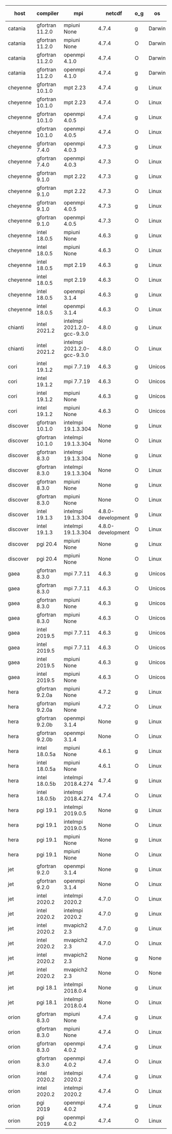 

| host     | compiler                              | mpi                      | netcdf        | o_g        | os       | build       | u_pass          | u_fail          | s_pass            | s_fail            | e_pass             | e_fail             | nuopc_pass       | nuopc_fail       | artifacts link          |
|----------|---------------------------------------|--------------------------|---------------|------------|----------|-------------|-----------------|-----------------|-------------------|-------------------|--------------------|--------------------|------------------|------------------|-------------------------|
| catania | gfortran 11.2.0 | mpiuni None  | 4.7.4  | g | Darwin | PASS | 12317 | 0 | 8 | 0 | 43 | 0 | None | None | <a href="https://github.com/esmf-org/esmf-test-artifacts/tree/6cab5b9d3c2063685742c887190383d584f5ae59/develop/gfortran/11.2.0/g/mpiuni/None" target="_blank">6cab5b9</a> | 
| catania | gfortran 11.2.0 | mpiuni None  | 4.7.4  | O | Darwin | PASS | 12317 | 0 | 8 | 0 | 43 | 0 | None | None | <a href="https://github.com/esmf-org/esmf-test-artifacts/tree/2605d54e78b593d25d2ddab45a1042680405ba30/develop/gfortran/11.2.0/O/mpiuni/None" target="_blank">2605d54</a> | 
| catania | gfortran 11.2.0 | openmpi 4.1.0  | 4.7.4  | O | Darwin | PASS | 13860 | 13 | 49 | 0 | 80 | 0 | 52 | 0 | <a href="https://github.com/esmf-org/esmf-test-artifacts/tree/db2594a7bfb38af0995888c11bec1265f189ed22/develop/gfortran/11.2.0/O/openmpi/4.1.0" target="_blank">db2594a</a> | 
| catania | gfortran 11.2.0 | openmpi 4.1.0  | 4.7.4  | g | Darwin | PASS | 13859 | 14 | 49 | 0 | 80 | 0 | 52 | 0 | <a href="https://github.com/esmf-org/esmf-test-artifacts/tree/243eba5a0c8c9c7079b7cff724866aead15c979c/develop/gfortran/11.2.0/g/openmpi/4.1.0" target="_blank">243eba5</a> | 
| cheyenne | gfortran 10.1.0 | mpt 2.23  | 4.7.4  | g | Linux | PASS | 13873 | 0 | 49 | 0 | 80 | 0 | 52 | 0 | <a href="https://github.com/esmf-org/esmf-test-artifacts/tree/becc67a78f10de0e8348dc8bcc2397eb114313e5/develop/gfortran/10.1.0/g/mpt/2.23" target="_blank">becc67a</a> | 
| cheyenne | gfortran 10.1.0 | mpt 2.23  | 4.7.4  | O | Linux | PASS | 13873 | 0 | 49 | 0 | 80 | 0 | 52 | 0 | <a href="https://github.com/esmf-org/esmf-test-artifacts/tree/7e70f603ea459df8759621e28f4f6f10ac41e9ee/develop/gfortran/10.1.0/O/mpt/2.23" target="_blank">7e70f60</a> | 
| cheyenne | gfortran 10.1.0 | openmpi 4.0.5  | 4.7.4  | g | Linux | PASS | 13873 | 0 | 49 | 0 | 80 | 0 | 52 | 0 | <a href="https://github.com/esmf-org/esmf-test-artifacts/tree/f427d56ea6c185034ca5114f07bb2627a4a9dd37/develop/gfortran/10.1.0/g/openmpi/4.0.5" target="_blank">f427d56</a> | 
| cheyenne | gfortran 10.1.0 | openmpi 4.0.5  | 4.7.4  | O | Linux | PASS | 13873 | 0 | 49 | 0 | 80 | 0 | 52 | 0 | <a href="https://github.com/esmf-org/esmf-test-artifacts/tree/b19ab22fd275968226a1691d670e4c5509b0b2dc/develop/gfortran/10.1.0/O/openmpi/4.0.5" target="_blank">b19ab22</a> | 
| cheyenne | gfortran 7.4.0 | openmpi 4.0.3  | 4.7.3  | g | Linux | PASS | 13873 | 0 | 49 | 0 | 80 | 0 | 52 | 0 | <a href="https://github.com/esmf-org/esmf-test-artifacts/tree/6b68d789b01b7b869d7da0c8fee26a5b69f8278f/develop/gfortran/7.4.0/g/openmpi/4.0.3" target="_blank">6b68d78</a> | 
| cheyenne | gfortran 7.4.0 | openmpi 4.0.3  | 4.7.3  | O | Linux | PASS | 13873 | 0 | 49 | 0 | 80 | 0 | 52 | 0 | <a href="https://github.com/esmf-org/esmf-test-artifacts/tree/7c4d107f4cb42075934592f3b4cda6794c006919/develop/gfortran/7.4.0/O/openmpi/4.0.3" target="_blank">7c4d107</a> | 
| cheyenne | gfortran 9.1.0 | mpt 2.22  | 4.7.3  | g | Linux | PASS | 13873 | 0 | 49 | 0 | 80 | 0 | 52 | 0 | <a href="https://github.com/esmf-org/esmf-test-artifacts/tree/26c4560bff1c0c5b8240dca6ecdf13b46a3a8e73/develop/gfortran/9.1.0/g/mpt/2.22" target="_blank">26c4560</a> | 
| cheyenne | gfortran 9.1.0 | mpt 2.22  | 4.7.3  | O | Linux | PASS | 13873 | 0 | 49 | 0 | 80 | 0 | 52 | 0 | <a href="https://github.com/esmf-org/esmf-test-artifacts/tree/22d33d823148b70397e6c99ae3389a83967f1a8e/develop/gfortran/9.1.0/O/mpt/2.22" target="_blank">22d33d8</a> | 
| cheyenne | gfortran 9.1.0 | openmpi 4.0.5  | 4.7.3  | g | Linux | PASS | 13873 | 0 | 49 | 0 | 80 | 0 | 52 | 0 | <a href="https://github.com/esmf-org/esmf-test-artifacts/tree/fdd94ad279a384f6f5cc2714a09f5685dc4440a2/develop/gfortran/9.1.0/g/openmpi/4.0.5" target="_blank">fdd94ad</a> | 
| cheyenne | gfortran 9.1.0 | openmpi 4.0.5  | 4.7.3  | O | Linux | PASS | 13873 | 0 | 49 | 0 | 80 | 0 | 52 | 0 | <a href="https://github.com/esmf-org/esmf-test-artifacts/tree/8172ccdbd05e125bfaad33200678541eaf31e7e9/develop/gfortran/9.1.0/O/openmpi/4.0.5" target="_blank">8172ccd</a> | 
| cheyenne | intel 18.0.5 | mpiuni None  | 4.6.3  | g | Linux | PASS | 12317 | 0 | 8 | 0 | 43 | 0 | None | None | <a href="https://github.com/esmf-org/esmf-test-artifacts/tree/7b3379b3d1310d1ab314d8fb13ef9cfc90623109/develop/intel/18.0.5/g/mpiuni/None" target="_blank">7b3379b</a> | 
| cheyenne | intel 18.0.5 | mpiuni None  | 4.6.3  | O | Linux | PASS | 12317 | 0 | 8 | 0 | 43 | 0 | None | None | <a href="https://github.com/esmf-org/esmf-test-artifacts/tree/07be96b77e7a022b374d570858988c20512d8e6a/develop/intel/18.0.5/O/mpiuni/None" target="_blank">07be96b</a> | 
| cheyenne | intel 18.0.5 | mpt 2.19  | 4.6.3  | g | Linux | PASS | 13873 | 0 | 49 | 0 | 80 | 0 | 52 | 0 | <a href="https://github.com/esmf-org/esmf-test-artifacts/tree/121167834414bf422f16f14943b1f7f8a6d16ef8/develop/intel/18.0.5/g/mpt/2.19" target="_blank">1211678</a> | 
| cheyenne | intel 18.0.5 | mpt 2.19  | 4.6.3  | O | Linux | PASS | 13873 | 0 | 49 | 0 | 80 | 0 | 52 | 0 | <a href="https://github.com/esmf-org/esmf-test-artifacts/tree/57edede3ede8d6e5e165f598f6e8c61abaac43bd/develop/intel/18.0.5/O/mpt/2.19" target="_blank">57edede</a> | 
| cheyenne | intel 18.0.5 | openmpi 3.1.4  | 4.6.3  | g | Linux | PASS | None | None | None | None | None | None | None | None | <a href="https://github.com/esmf-org/esmf-test-artifacts/tree/22ed2a18c49e7a2d78bc6b68154aa136f6af2eb7/develop/intel/18.0.5/g/openmpi/3.1.4" target="_blank">22ed2a1</a> | 
| cheyenne | intel 18.0.5 | openmpi 3.1.4  | 4.6.3  | O | Linux | PASS | None | None | None | None | None | None | None | None | <a href="https://github.com/esmf-org/esmf-test-artifacts/tree/b8e42828b8c952ad0537b7fc70c67aeefec54f8f/develop/intel/18.0.5/O/openmpi/3.1.4" target="_blank">b8e4282</a> | 
| chianti | intel 2021.2 | intelmpi 2021.2.0-gcc-9.3.0  | 4.8.0  | g | Linux | PASS | 13873 | 0 | 49 | 0 | 80 | 0 | 52 | 0 | <a href="https://github.com/esmf-org/esmf-test-artifacts/tree/5f8a3d23fb09fd0158560bf5c93d860cb4e514d7/develop/intel/2021.2/g/intelmpi/2021.2.0-gcc-9.3.0" target="_blank">5f8a3d2</a> | 
| chianti | intel 2021.2 | intelmpi 2021.2.0-gcc-9.3.0  | 4.8.0  | O | Linux | PASS | 13873 | 0 | 49 | 0 | 80 | 0 | 52 | 0 | <a href="https://github.com/esmf-org/esmf-test-artifacts/tree/b6c4ccaa6e3a111f069796affc1307ba19b3615c/develop/intel/2021.2/O/intelmpi/2021.2.0-gcc-9.3.0" target="_blank">b6c4cca</a> | 
| cori | intel 19.1.2 | mpi 7.7.19  | 4.6.3  | g | Unicos | PASS | 13873 | 0 | 49 | 0 | 80 | 0 | 52 | 0 | <a href="https://github.com/esmf-org/esmf-test-artifacts/tree/50ad112b017b9c662066f0246df9640dc4f24bb5/develop/intel/19.1.2/g/mpi/7.7.19" target="_blank">50ad112</a> | 
| cori | intel 19.1.2 | mpi 7.7.19  | 4.6.3  | O | Unicos | PASS | 13873 | 0 | 49 | 0 | 80 | 0 | 52 | 0 | <a href="https://github.com/esmf-org/esmf-test-artifacts/tree/adcdec6d448c8bf6a05a2b1e195be22b3751ca50/develop/intel/19.1.2/O/mpi/7.7.19" target="_blank">adcdec6</a> | 
| cori | intel 19.1.2 | mpiuni None  | 4.6.3  | g | Unicos | PASS | 12317 | 0 | 8 | 0 | 43 | 0 | None | None | <a href="https://github.com/esmf-org/esmf-test-artifacts/tree/c267bfbb5bfbe08ffd627c4669acec6b699eb557/develop/intel/19.1.2/g/mpiuni/None" target="_blank">c267bfb</a> | 
| cori | intel 19.1.2 | mpiuni None  | 4.6.3  | O | Unicos | PASS | 12317 | 0 | 8 | 0 | 43 | 0 | None | None | <a href="https://github.com/esmf-org/esmf-test-artifacts/tree/6176f6924e621a9c3c3a0cbb872a4999d0269754/develop/intel/19.1.2/O/mpiuni/None" target="_blank">6176f69</a> | 
| discover | gfortran 10.1.0 | intelmpi 19.1.3.304  | None  | g | Linux | PASS | 13858 | 15 | 49 | 0 | 80 | 0 | 52 | 0 | <a href="https://github.com/esmf-org/esmf-test-artifacts/tree/c73ab22de1501fb2034fb88e7df4ea57296826c9/develop/gfortran/10.1.0/g/intelmpi/19.1.3.304" target="_blank">c73ab22</a> | 
| discover | gfortran 10.1.0 | intelmpi 19.1.3.304  | None  | O | Linux | PASS | 13858 | 15 | 49 | 0 | 80 | 0 | 52 | 0 | <a href="https://github.com/esmf-org/esmf-test-artifacts/tree/15fa0a765c187f51e99bf3a8a52f5bb51a63c877/develop/gfortran/10.1.0/O/intelmpi/19.1.3.304" target="_blank">15fa0a7</a> | 
| discover | gfortran 8.3.0 | intelmpi 19.1.3.304  | None  | g | Linux | PASS | 13858 | 15 | 49 | 0 | 80 | 0 | 52 | 0 | <a href="https://github.com/esmf-org/esmf-test-artifacts/tree/c1994bd387f7c2fb4f0f4432982f952b6a55d773/develop/gfortran/8.3.0/g/intelmpi/19.1.3.304" target="_blank">c1994bd</a> | 
| discover | gfortran 8.3.0 | intelmpi 19.1.3.304  | None  | O | Linux | PASS | 13858 | 15 | 49 | 0 | 80 | 0 | 52 | 0 | <a href="https://github.com/esmf-org/esmf-test-artifacts/tree/343dea9430439d53911e447ff6bfa6f01af46085/develop/gfortran/8.3.0/O/intelmpi/19.1.3.304" target="_blank">343dea9</a> | 
| discover | gfortran 8.3.0 | mpiuni None  | None  | g | Linux | PASS | 12317 | 0 | 8 | 0 | 43 | 0 | None | None | <a href="https://github.com/esmf-org/esmf-test-artifacts/tree/379ddab5667b1b128dcee4fbc5fec7e18fff1c8e/develop/gfortran/8.3.0/g/mpiuni/None" target="_blank">379ddab</a> | 
| discover | gfortran 8.3.0 | mpiuni None  | None  | O | Linux | PASS | 12317 | 0 | 8 | 0 | 43 | 0 | None | None | <a href="https://github.com/esmf-org/esmf-test-artifacts/tree/3891780b18b6eaea8338a78f6b05f9825b2dc6fc/develop/gfortran/8.3.0/O/mpiuni/None" target="_blank">3891780</a> | 
| discover | intel 19.1.3 | intelmpi 19.1.3.304  | 4.8.0-development  | g | Linux | PASS | 13873 | 0 | 49 | 0 | 80 | 0 | 52 | 0 | <a href="https://github.com/esmf-org/esmf-test-artifacts/tree/8976934315cda2501d6a168726a6c6165367d2ea/develop/intel/19.1.3/g/intelmpi/19.1.3.304" target="_blank">8976934</a> | 
| discover | intel 19.1.3 | intelmpi 19.1.3.304  | 4.8.0-development  | O | Linux | PASS | 13873 | 0 | 49 | 0 | 80 | 0 | 52 | 0 | <a href="https://github.com/esmf-org/esmf-test-artifacts/tree/cd131ee4951904aae330f3dc3670463fc3662572/develop/intel/19.1.3/O/intelmpi/19.1.3.304" target="_blank">cd131ee</a> | 
| discover | pgi 20.4 | mpiuni None  | None  | g | Linux | PASS | 11692 | 625 | 4 | 4 | 40 | 3 | None | None | <a href="https://github.com/esmf-org/esmf-test-artifacts/tree/9d98c62b6f3caaa86f43bb1c4a5bf58c71bfb6b2/develop/pgi/20.4/g/mpiuni/None" target="_blank">9d98c62</a> | 
| discover | pgi 20.4 | mpiuni None  | None  | O | Linux | PASS | 11692 | 625 | 6 | 2 | 40 | 3 | None | None | <a href="https://github.com/esmf-org/esmf-test-artifacts/tree/49dbb6dad928f9f1ffa0aa36c5870284faf9e756/develop/pgi/20.4/O/mpiuni/None" target="_blank">49dbb6d</a> | 
| gaea | gfortran 8.3.0 | mpi 7.7.11  | 4.6.3  | g | Unicos | PASS | 13872 | 1 | 49 | 0 | 80 | 0 | 47 | 5 | <a href="https://github.com/esmf-org/esmf-test-artifacts/tree/1a8f5896d9b0c125187d0b1c08cbb6abb8f4ec61/develop/gfortran/8.3.0/g/mpi/7.7.11" target="_blank">1a8f589</a> | 
| gaea | gfortran 8.3.0 | mpi 7.7.11  | 4.6.3  | O | Unicos | PASS | 13872 | 1 | 49 | 0 | 80 | 0 | 47 | 5 | <a href="https://github.com/esmf-org/esmf-test-artifacts/tree/7d114f32ca970320d7706b113d51445c609b0c1b/develop/gfortran/8.3.0/O/mpi/7.7.11" target="_blank">7d114f3</a> | 
| gaea | gfortran 8.3.0 | mpiuni None  | 4.6.3  | g | Unicos | PASS | 12317 | 0 | 8 | 0 | 43 | 0 | None | None | <a href="https://github.com/esmf-org/esmf-test-artifacts/tree/15db8ee67df5fa3027e20c80412fad01ac30902b/develop/gfortran/8.3.0/g/mpiuni/None" target="_blank">15db8ee</a> | 
| gaea | gfortran 8.3.0 | mpiuni None  | 4.6.3  | O | Unicos | PASS | 12317 | 0 | 8 | 0 | 43 | 0 | None | None | <a href="https://github.com/esmf-org/esmf-test-artifacts/tree/8d39ac69d52380903b3b036ca89274cdc9719c98/develop/gfortran/8.3.0/O/mpiuni/None" target="_blank">8d39ac6</a> | 
| gaea | intel 2019.5 | mpi 7.7.11  | 4.6.3  | g | Unicos | PASS | 13858 | 15 | 49 | 0 | 80 | 0 | 47 | 5 | <a href="https://github.com/esmf-org/esmf-test-artifacts/tree/668b08d10d9fe474497370dab1ef8422536a2bee/develop/intel/2019.5/g/mpi/7.7.11" target="_blank">668b08d</a> | 
| gaea | intel 2019.5 | mpi 7.7.11  | 4.6.3  | O | Unicos | PASS | 13858 | 15 | 49 | 0 | 80 | 0 | 47 | 5 | <a href="https://github.com/esmf-org/esmf-test-artifacts/tree/e52bd0effa9bbb077e268d6dd0e1d22fcac1a680/develop/intel/2019.5/O/mpi/7.7.11" target="_blank">e52bd0e</a> | 
| gaea | intel 2019.5 | mpiuni None  | 4.6.3  | g | Unicos | PASS | 12302 | 15 | 8 | 0 | 43 | 0 | None | None | <a href="https://github.com/esmf-org/esmf-test-artifacts/tree/f45bd1157a3d32710b726b4eb7e98cabaaad69e8/develop/intel/2019.5/g/mpiuni/None" target="_blank">f45bd11</a> | 
| gaea | intel 2019.5 | mpiuni None  | 4.6.3  | O | Unicos | FAIL | None | None | None | None | None | None | None | None | <a href="https://github.com/esmf-org/esmf-test-artifacts/tree/2e6aef236aa1c39c7d17da9023f29cc5516f7913/develop/intel/2019.5/O/mpiuni/None" target="_blank">2e6aef2</a> | 
| hera | gfortran 9.2.0a | mpiuni None  | 4.7.2  | g | Linux | PASS | 12317 | 0 | 8 | 0 | 43 | 0 | None | None | <a href="https://github.com/esmf-org/esmf-test-artifacts/tree/9b846f16f76582f8e80bc12ee375bc3b49c265f8/develop/gfortran/9.2.0a/g/mpiuni/None" target="_blank">9b846f1</a> | 
| hera | gfortran 9.2.0a | mpiuni None  | 4.7.2  | O | Linux | PASS | 12317 | 0 | 8 | 0 | 43 | 0 | None | None | <a href="https://github.com/esmf-org/esmf-test-artifacts/tree/20d2ea8509e544db31d772a8eb5fcdb15b235bf1/develop/gfortran/9.2.0a/O/mpiuni/None" target="_blank">20d2ea8</a> | 
| hera | gfortran 9.2.0b | openmpi 3.1.4  | None  | g | Linux | PASS | 13873 | 0 | 49 | 0 | 80 | 0 | 52 | 0 | <a href="https://github.com/esmf-org/esmf-test-artifacts/tree/697af9cef9b4371feb7d5d54912beae9635aceca/develop/gfortran/9.2.0b/g/openmpi/3.1.4" target="_blank">697af9c</a> | 
| hera | gfortran 9.2.0b | openmpi 3.1.4  | None  | O | Linux | PASS | 13873 | 0 | 49 | 0 | 80 | 0 | 52 | 0 | <a href="https://github.com/esmf-org/esmf-test-artifacts/tree/b7a23cde0cfa11f078ae4db02f176c80357c6e4e/develop/gfortran/9.2.0b/O/openmpi/3.1.4" target="_blank">b7a23cd</a> | 
| hera | intel 18.0.5a | mpiuni None  | 4.6.1  | g | Linux | PASS | 12317 | 0 | 8 | 0 | 43 | 0 | None | None | <a href="https://github.com/esmf-org/esmf-test-artifacts/tree/9d90a9ccc9ca5d16087e32966ecc7b9ef7b8c92f/develop/intel/18.0.5a/g/mpiuni/None" target="_blank">9d90a9c</a> | 
| hera | intel 18.0.5a | mpiuni None  | 4.6.1  | O | Linux | PASS | 12317 | 0 | 8 | 0 | 43 | 0 | None | None | <a href="https://github.com/esmf-org/esmf-test-artifacts/tree/fb0f71f387cf8432efb06d7b9f0f69dca04c2eee/develop/intel/18.0.5a/O/mpiuni/None" target="_blank">fb0f71f</a> | 
| hera | intel 18.0.5b | intelmpi 2018.4.274  | 4.7.4  | g | Linux | PASS | 13873 | 0 | 49 | 0 | 80 | 0 | 52 | 0 | <a href="https://github.com/esmf-org/esmf-test-artifacts/tree/86bb9159502bdcf066c70ed3c8e07edc0b9c557b/develop/intel/18.0.5b/g/intelmpi/2018.4.274" target="_blank">86bb915</a> | 
| hera | intel 18.0.5b | intelmpi 2018.4.274  | 4.7.4  | O | Linux | PASS | 13873 | 0 | 49 | 0 | 80 | 0 | 52 | 0 | <a href="https://github.com/esmf-org/esmf-test-artifacts/tree/33aff474bf8b111cd36a6d44d0b13a1c6f89790b/develop/intel/18.0.5b/O/intelmpi/2018.4.274" target="_blank">33aff47</a> | 
| hera | pgi 19.1 | intelmpi 2019.0.5  | None  | g | Linux | PASS | 12998 | 875 | None | None | None | None | None | None | <a href="https://github.com/esmf-org/esmf-test-artifacts/tree/f2ba661e0f086822965587731014584ad73bc497/develop/pgi/19.1/g/intelmpi/2019.0.5" target="_blank">f2ba661</a> | 
| hera | pgi 19.1 | intelmpi 2019.0.5  | None  | O | Linux | PASS | 13046 | 827 | None | None | None | None | None | None | <a href="https://github.com/esmf-org/esmf-test-artifacts/tree/d123093ff38d356368d327eb0d57e7904149ec2c/develop/pgi/19.1/O/intelmpi/2019.0.5" target="_blank">d123093</a> | 
| hera | pgi 19.1 | mpiuni None  | None  | g | Linux | PASS | 11692 | 625 | 4 | 4 | 40 | 3 | None | None | <a href="https://github.com/esmf-org/esmf-test-artifacts/tree/0cbb904bf388e0d2bea0e7441572f291d958e578/develop/pgi/19.1/g/mpiuni/None" target="_blank">0cbb904</a> | 
| hera | pgi 19.1 | mpiuni None  | None  | O | Linux | PASS | 11692 | 625 | 6 | 2 | 40 | 3 | None | None | <a href="https://github.com/esmf-org/esmf-test-artifacts/tree/ede170cd04c1eb24800f3074570b6036f5b2e473/develop/pgi/19.1/O/mpiuni/None" target="_blank">ede170c</a> | 
| jet | gfortran 9.2.0 | openmpi 3.1.4  | None  | g | Linux | PASS | 13873 | 0 | 49 | 0 | 80 | 0 | 52 | 0 | <a href="https://github.com/esmf-org/esmf-test-artifacts/tree/254035b7a402540fcfa410ef8c539618ef7a2950/develop/gfortran/9.2.0/g/openmpi/3.1.4" target="_blank">254035b</a> | 
| jet | gfortran 9.2.0 | openmpi 3.1.4  | None  | O | Linux | PASS | 13873 | 0 | 49 | 0 | 80 | 0 | 52 | 0 | <a href="https://github.com/esmf-org/esmf-test-artifacts/tree/7b0ca7a62840ac711a583384e86228b1886f0b91/develop/gfortran/9.2.0/O/openmpi/3.1.4" target="_blank">7b0ca7a</a> | 
| jet | intel 2020.2 | intelmpi 2020.2  | 4.7.0  | O | Linux | FAIL | None | None | None | None | None | None | None | None | <a href="https://github.com/esmf-org/esmf-test-artifacts/tree/a9383b037154760ca9e4c48f0f29e2031f0b666e/develop/intel/2020.2/O/intelmpi/2020.2" target="_blank">a9383b0</a> | 
| jet | intel 2020.2 | intelmpi 2020.2  | 4.7.0  | g | Linux | PASS | 13873 | 0 | 49 | 0 | 80 | 0 | 52 | 0 | <a href="https://github.com/esmf-org/esmf-test-artifacts/tree/bed60ae37767d08be253241ea2018d3e5e5fe905/develop/intel/2020.2/g/intelmpi/2020.2" target="_blank">bed60ae</a> | 
| jet | intel 2020.2 | mvapich2 2.3  | 4.7.0  | g | Linux | FAIL | None | None | None | None | None | None | None | None | <a href="https://github.com/esmf-org/esmf-test-artifacts/tree/12798078bf14101f325e9257a5dbd362196b548b/develop/intel/2020.2/g/mvapich2/2.3" target="_blank">1279807</a> | 
| jet | intel 2020.2 | mvapich2 2.3  | 4.7.0  | O | Linux | FAIL | None | None | None | None | None | None | None | None | <a href="https://github.com/esmf-org/esmf-test-artifacts/tree/ac789e42acd48fd7d3f29d80ac863366aa7d28f6/develop/intel/2020.2/O/mvapich2/2.3" target="_blank">ac789e4</a> | 
| jet | intel 2020.2 | mvapich2 2.3  | None  | g | None | FAIL | None | None | None | None | None | None | None | None | <a href="https://github.com/esmf-org/esmf-test-artifacts/tree/0d7dabd0d50971b897efb037647cc84002c051c3/develop/intel/2020.2/g/mvapich2/2.3" target="_blank">0d7dabd</a> | 
| jet | intel 2020.2 | mvapich2 2.3  | None  | O | None | FAIL | None | None | None | None | None | None | None | None | <a href="https://github.com/esmf-org/esmf-test-artifacts/tree/e8c3090bd9c6c3cd46cd4b2cf991d6338149cb24/develop/intel/2020.2/O/mvapich2/2.3" target="_blank">e8c3090</a> | 
| jet | pgi 18.1 | intelmpi 2018.0.4  | None  | g | Linux | FAIL | None | None | None | None | None | None | None | None | <a href="https://github.com/esmf-org/esmf-test-artifacts/tree/d09b1d47dec2f7009947dbde0ba7cff6d6961be0/develop/pgi/18.1/g/intelmpi/2018.0.4" target="_blank">d09b1d4</a> | 
| jet | pgi 18.1 | intelmpi 2018.0.4  | None  | O | Linux | FAIL | None | None | None | None | None | None | None | None | <a href="https://github.com/esmf-org/esmf-test-artifacts/tree/359bb10bf420e7da224ced5a557a0270769f1e72/develop/pgi/18.1/O/intelmpi/2018.0.4" target="_blank">359bb10</a> | 
| orion | gfortran 8.3.0 | mpiuni None  | 4.7.4  | g | Linux | PASS | 12317 | 0 | 8 | 0 | 43 | 0 | None | None | <a href="https://github.com/esmf-org/esmf-test-artifacts/tree/8c38402029a36a6e61c514c2aa45efaeb9cb2b78/develop/gfortran/8.3.0/g/mpiuni/None" target="_blank">8c38402</a> | 
| orion | gfortran 8.3.0 | mpiuni None  | 4.7.4  | O | Linux | PASS | 12317 | 0 | 8 | 0 | 43 | 0 | None | None | <a href="https://github.com/esmf-org/esmf-test-artifacts/tree/a353cab2d20fd33951f6ba5b54f3423044e8d6af/develop/gfortran/8.3.0/O/mpiuni/None" target="_blank">a353cab</a> | 
| orion | gfortran 8.3.0 | openmpi 4.0.2  | 4.7.4  | g | Linux | PASS | 13873 | 0 | 49 | 0 | 80 | 0 | 52 | 0 | <a href="https://github.com/esmf-org/esmf-test-artifacts/tree/bd7cfc53ba0ad0d27985c6bcd138e54179fde10d/develop/gfortran/8.3.0/g/openmpi/4.0.2" target="_blank">bd7cfc5</a> | 
| orion | gfortran 8.3.0 | openmpi 4.0.2  | 4.7.4  | O | Linux | PASS | 13873 | 0 | 49 | 0 | 80 | 0 | 52 | 0 | <a href="https://github.com/esmf-org/esmf-test-artifacts/tree/15713a7a4abef7bb94ce6eb6d0b159ce8d90c0ca/develop/gfortran/8.3.0/O/openmpi/4.0.2" target="_blank">15713a7</a> | 
| orion | intel 2020.2 | intelmpi 2020.2  | 4.7.4  | g | Linux | PASS | 13873 | 0 | 49 | 0 | 80 | 0 | 52 | 0 | <a href="https://github.com/esmf-org/esmf-test-artifacts/tree/9e857aa4ee724f54b979433ca510e6eec5e0a471/develop/intel/2020.2/g/intelmpi/2020.2" target="_blank">9e857aa</a> | 
| orion | intel 2020.2 | intelmpi 2020.2  | 4.7.4  | O | Linux | PASS | 13873 | 0 | 49 | 0 | 80 | 0 | 52 | 0 | <a href="https://github.com/esmf-org/esmf-test-artifacts/tree/57554c43da47f0532809ec6714fae49351487e6e/develop/intel/2020.2/O/intelmpi/2020.2" target="_blank">57554c4</a> | 
| orion | pgi 2019 | openmpi 4.0.2  | 4.7.4  | g | Linux | PASS | 12980 | 893 | 35 | 14 | 66 | 14 | 10 | 42 | <a href="https://github.com/esmf-org/esmf-test-artifacts/tree/d0d198fb09d18bf0ba3b8d811dcc4cc231695039/develop/pgi/2019/g/openmpi/4.0.2" target="_blank">d0d198f</a> | 
| orion | pgi 2019 | openmpi 4.0.2  | 4.7.4  | O | Linux | PASS | 13028 | 845 | 37 | 12 | 68 | 12 | 10 | 42 | <a href="https://github.com/esmf-org/esmf-test-artifacts/tree/2f81fc14cbea5ddb04115e4b134805382524c589/develop/pgi/2019/O/openmpi/4.0.2" target="_blank">2f81fc1</a> | 
